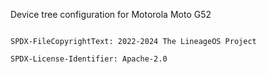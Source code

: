 Device tree configuration for Motorola Moto G52


```

SPDX-FileCopyrightText: 2022-2024 The LineageOS Project

SPDX-License-Identifier: Apache-2.0

```

